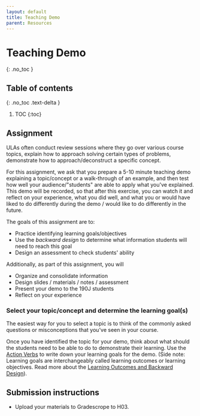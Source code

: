 ```yaml
---
layout: default
title: Teaching Demo
parent: Resources
---
```


# Teaching Demo
{: .no_toc }

## Table of contents
{: .no_toc .text-delta }

1. TOC
{:toc}


## Assignment 

ULAs often conduct review sessions where they go over various course topics, explain how to approach solving certain types of problems, demonstrate how to approach/deconstruct a specific concept.

For this assignment, we ask that you prepare a 5-10 minute teaching demo explaining a topic/concept or a walk-through of an example, and then test how well your audience/"students" are able to apply what you've explained. This demo will be recorded, so that after this exercise, you can watch it and reflect on your experience, what you did well, and what you or would have liked to do differently during the demo / would like to do differently in the future.

The goals of this assignment are to:
* Practice identifying learning goals/objectives 
* Use the _backward design_ to determine what information students will need to reach this goal
* Design an assessment to check students' ability

Additionally, as part of this assignment, you will 
* Organize and consolidate information
* Design slides / materials / notes / assessment
* Present your demo to the 190J students
* Reflect on your experience

### Select your topic/concept and determine the learning goal(s)

The easiest way for you to select a topic is to think of the commonly asked questions or misconceptions that you've seen in your course.

Once you have identified the topic for your demo, think about what should the students need to be able to do to demonstrate their learning. Use the [Action Verbs](https://www.celt.iastate.edu/teaching/preparing-to-teach/tips-on-writing-course-goalslearning-outcomes-and-measureable-learning-objectives/) to write down your learning goals for the demo. (Side note: Learning goals are interchangeably called learning outcomes or learning objectives. Read more about the [Learning Outcomes and Backward Design](https://oia.arizona.edu/content/290)).

## Submission instructions
   
* Upload your materials to Gradescrope to H03.

